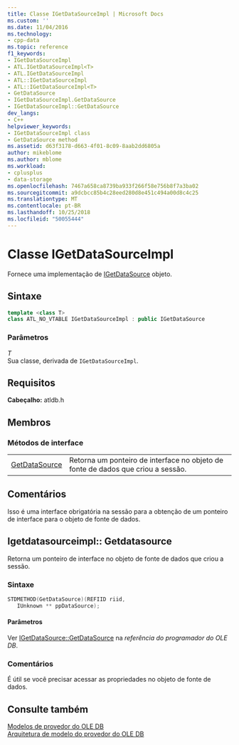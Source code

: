 ```yaml
---
title: Classe IGetDataSourceImpl | Microsoft Docs
ms.custom: ''
ms.date: 11/04/2016
ms.technology:
- cpp-data
ms.topic: reference
f1_keywords:
- IGetDataSourceImpl
- ATL.IGetDataSourceImpl<T>
- ATL.IGetDataSourceImpl
- ATL::IGetDataSourceImpl
- ATL::IGetDataSourceImpl<T>
- GetDataSource
- IGetDataSourceImpl.GetDataSource
- IGetDataSourceImpl::GetDataSource
dev_langs:
- C++
helpviewer_keywords:
- IGetDataSourceImpl class
- GetDataSource method
ms.assetid: d63f3178-d663-4f01-8c09-8aab2dd6805a
author: mikeblome
ms.author: mblome
ms.workload:
- cplusplus
- data-storage
ms.openlocfilehash: 7467a658ca8739ba933f266f58e756b8f7a3ba02
ms.sourcegitcommit: a9dcbcc85b4c28eed280d8e451c494a00d8c4c25
ms.translationtype: MT
ms.contentlocale: pt-BR
ms.lasthandoff: 10/25/2018
ms.locfileid: "50055444"
---
```

# <a name="igetdatasourceimpl-class"></a>Classe IGetDataSourceImpl

Fornece uma implementação de [IGetDataSource](/previous-versions/windows/desktop/ms709721) objeto.

## <a name="syntax"></a>Sintaxe

```cpp
template <class T>
class ATL_NO_VTABLE IGetDataSourceImpl : public IGetDataSource
```

### <a name="parameters"></a>Parâmetros

*T*<br/>
Sua classe, derivada de `IGetDataSourceImpl`.

## <a name="requirements"></a>Requisitos

**Cabeçalho:** atldb.h

## <a name="members"></a>Membros

### <a name="interface-methods"></a>Métodos de interface

|||
|-|-|
|[GetDataSource](#getdatasource)|Retorna um ponteiro de interface no objeto de fonte de dados que criou a sessão.|

## <a name="remarks"></a>Comentários

Isso é uma interface obrigatória na sessão para a obtenção de um ponteiro de interface para o objeto de fonte de dados.

## <a name="getdatasource"></a> Igetdatasourceimpl:: Getdatasource

Retorna um ponteiro de interface no objeto de fonte de dados que criou a sessão.

### <a name="syntax"></a>Sintaxe

```cpp
STDMETHOD(GetDataSource)(REFIID riid, 
   IUnknown ** ppDataSource);
```

#### <a name="parameters"></a>Parâmetros

Ver [IGetDataSource::GetDataSource](/previous-versions/windows/desktop/ms725443) na *referência do programador do OLE DB*.

### <a name="remarks"></a>Comentários

É útil se você precisar acessar as propriedades no objeto de fonte de dados.

## <a name="see-also"></a>Consulte também

[Modelos de provedor do OLE DB](../../data/oledb/ole-db-provider-templates-cpp.md)<br/>
[Arquitetura de modelo do provedor do OLE DB](../../data/oledb/ole-db-provider-template-architecture.md)